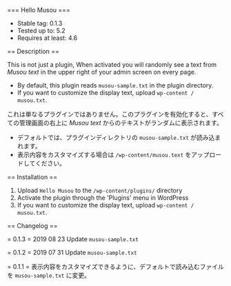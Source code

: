 === Hello Musou ===
- Stable tag: 0.1.3
- Tested up to: 5.2
- Requires at least: 4.6

== Description ==

This is not just a plugin, When activated you will randomly see a text from <cite>Musou text</cite> in the upper right of your admin screen on every page.
- By default, this plugin reads `musou-sample.txt` in the plugin directory.
- If you want to customize the display text, upload `wp-content / musou.txt`.

これは単なるプラグインではありません。このプラグインを有効化すると、すべての管理画面の右上に <cite>Musou text</cite> からのテキストがランダムに表示されます。
- デフォルトでは、プラグインディレクトリの `musou-sample.txt` が読み込まれます。
- 表示内容をカスタマイズする場合は `/wp-content/musou.text` をアップロードしてください。

== Installation ==

1. Upload `Hello Musou` to the `/wp-content/plugins/` directory
2. Activate the plugin through the 'Plugins' menu in WordPress
3. If you want to customize the display text, upload `wp-content / musou.txt`.

== Changelog ==

= 0.1.3 =
2019 08 23 Update `musou-sample.txt`

= 0.1.2 =
2019 07 31 Update `musou-sample.txt`

= 0.1.1 =
表示内容をカスタマイズできるように、デフォルトで読み込むファイルを `musou-sample.txt` に変更。